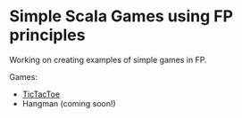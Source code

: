 # Simple Scala Games using FP principles

Working on creating examples of simple games in FP.

Games:
- [TicTacToe](./TicTacToe.md)
- Hangman (coming soon!)
